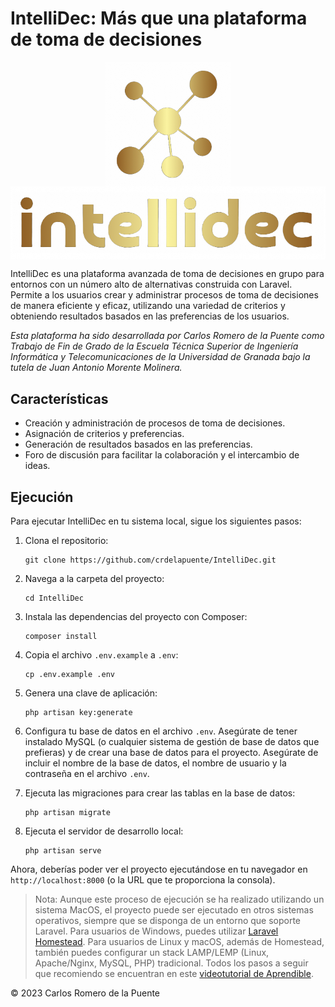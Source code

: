 # IntelliDec: Más que una plataforma de toma de decisiones

<p align="center">
  <img src="./public/imagenes/LogoDoradoSinFondo.png" alt="Logo 1" width="200" style="vertical-align: middle;"/>
  <img src="./public/imagenes/NombreDoradoSinFondo.png" alt="Logo 2" width="700" style="vertical-align: middle;"/>
</p>

IntelliDec es una plataforma avanzada de toma de decisiones en grupo para entornos con un número alto de alternativas construida con Laravel. Permite a los usuarios crear y administrar procesos de toma de decisiones de manera eficiente y eficaz, utilizando una variedad de criterios y obteniendo resultados basados en las preferencias de los usuarios.

_Esta plataforma ha sido desarrollada por Carlos Romero de la Puente como Trabajo de Fin de Grado de la Escuela Técnica Superior de Ingeniería Informática y Telecomunicaciones de la Universidad de Granada bajo la tutela de Juan Antonio Morente Molinera._

## Características

- Creación y administración de procesos de toma de decisiones.
- Asignación de criterios y preferencias.
- Generación de resultados basados en las preferencias.
- Foro de discusión para facilitar la colaboración y el intercambio de ideas.

## Ejecución

Para ejecutar IntelliDec en tu sistema local, sigue los siguientes pasos:

1. Clona el repositorio:
    ```
    git clone https://github.com/crdelapuente/IntelliDec.git
    ```

2. Navega a la carpeta del proyecto:
    ```
    cd IntelliDec
    ```

3. Instala las dependencias del proyecto con Composer:
    ```
    composer install
    ```

4. Copia el archivo `.env.example` a `.env`:
    ```
    cp .env.example .env
    ```

5. Genera una clave de aplicación:
    ```
    php artisan key:generate
    ```

6. Configura tu base de datos en el archivo `.env`. Asegúrate de tener instalado MySQL (o cualquier sistema de gestión de base de datos que prefieras) y de crear una base de datos para el proyecto. Asegúrate de incluir el nombre de la base de datos, el nombre de usuario y la contraseña en el archivo `.env`.

7. Ejecuta las migraciones para crear las tablas en la base de datos:
    ```
    php artisan migrate
    ```

8. Ejecuta el servidor de desarrollo local:
    ```
    php artisan serve
    ```

Ahora, deberías poder ver el proyecto ejecutándose en tu navegador en `http://localhost:8000` (o la URL que te proporciona la consola).

> Nota: Aunque este proceso de ejecución se ha realizado utilizando un sistema MacOS, el proyecto puede ser ejecutado en otros sistemas operativos, siempre que se disponga de un entorno que soporte Laravel. Para usuarios de Windows, puedes utilizar [Laravel Homestead](https://laravel.com/docs/8.x/homestead). Para usuarios de Linux y macOS, además de Homestead, también puedes configurar un stack LAMP/LEMP (Linux, Apache/Nginx, MySQL, PHP) tradicional. Todos los pasos a seguir que recomiendo se encuentran en este [videotutorial de Aprendible](https://www.youtube.com/watch?v=rQZmhqah0PQ&t=811s).

© 2023 Carlos Romero de la Puente
